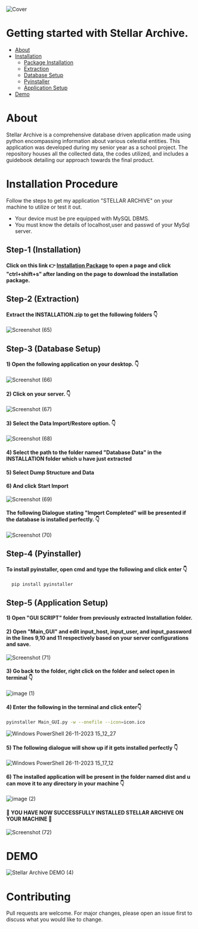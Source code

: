 ![Cover](https://github.com/viharkmanoj/Stellar-Archvie/assets/124941764/e5bd416b-0829-4e08-8b30-0fc3d2dde8e4)

# Getting started with Stellar Archive.
* [About](#About)
* [Installation](#Installation-Procedure)
  * [Package Installation](#step-1-installation)
  * [Extraction](#step-2-extraction)
  * [Database Setup](#step-3-Database-setup)
  * [Pyinstaller](#step-4-pyinstaller)
  * [Application Setup](#step-5-application-setup)
* [Demo](#DEMO)

# About
Stellar Archive is a comprehensive database driven application made using python encompassing information about various celestial entities. This application was developed during my senior year as a school project. The repository houses all the collected data, the codes utilized, and includes a guidebook detailing our approach towards the final product. 

# Installation Procedure
Follow the steps to get my application "STELLAR ARCHIVE" on your machine to utilize or test it out.

* Your device must be pre equipped with MySQL DBMS.
* You must know the details of localhost,user and passwd of your MySql server.

## Step-1 (Installation)
#### **Click on this link 👉 [Installation Package](https://github.com/viharkmanoj/Stellar-Archvie/blob/main/INSTALLATION.zip) to open a page and click "ctrl+shift+s" after landing on the page to download the installation package.**

## Step-2 (Extraction)

#### **Extract the INSTALLATION.zip to get the following folders** 👇

![Screenshot (65)](https://github.com/viharkmanoj/Stellar-Archvie/assets/124941764/107ea1d5-0998-4755-a02b-904a935b293a)

## Step-3 (Database Setup)
#### **1) Open the following application on your desktop.** 👇

![Screenshot (66)](https://github.com/viharkmanoj/Stellar-Archvie/assets/124941764/6c0c8757-2624-4708-959a-246f459c8a37)

#### **2) Click on your server.** 👇

![Screenshot (67)](https://github.com/viharkmanoj/Stellar-Archvie/assets/124941764/f6486300-6551-4255-b452-3d91a8f1d91a)

#### **3) Select the Data Import/Restore option.** 👇

![Screenshot (68)](https://github.com/viharkmanoj/Stellar-Archvie/assets/124941764/a00db75b-4ba7-4e12-a043-5ffd44fffc95)

#### **4) Select the path to the folder named "Database Data" in the INSTALLATION folder which u have just extracted**

#### **5) Select Dump Structure and Data**

#### **6) And click Start Import**

![Screenshot (69)](https://github.com/viharkmanoj/Stellar-Archvie/assets/124941764/e1d38fce-f7b6-47e4-a6bc-90707f9929ae)

#### **The following Dialogue stating "Import Completed" will be presented if the database is installed perfectly.** 👇

![Screenshot (70)](https://github.com/viharkmanoj/Stellar-Archvie/assets/124941764/01b8b64d-8e8f-4a20-9b4a-350c1559157a)

## Step-4 (Pyinstaller)

#### **To install pyinstaller, open cmd and type the following and click enter** 👇
```bash
  pip install pyinstaller
```
## Step-5 (Application Setup)

#### **1) Open "GUI SCRIPT" folder from previously extracted Installation folder.** 

#### **2) Open "Main_GUI" and edit input_host, input_user, and input_password in the lines 9,10 and 11 respectively based on your server configurations and save.**

![Screenshot (71)](https://github.com/viharkmanoj/Stellar-Archvie/assets/124941764/3e8d286c-de11-4e80-a540-1269e4de883c)


#### **3) Go back to the folder, right click on the folder and select open in terminal** 👇

![image (1)](https://github.com/viharkmanoj/Stellar-Archvie/assets/124941764/1afc3ed1-a905-4ea0-8f17-7518a15ef3a9)

#### **4) Enter the following in the terminal and click enter👇**
``` bash
pyinstaller Main_GUI.py -w --onefile --icon=icon.ico
```
![Windows PowerShell 26-11-2023 15_12_27](https://github.com/viharkmanoj/Stellar-Archvie/assets/124941764/c0d2273a-dc3a-46c6-b7eb-22063200a72d)

#### **5) The following dialogue will show up if it gets installed perfectly 👇**

![Windows PowerShell 26-11-2023 15_17_12](https://github.com/viharkmanoj/Stellar-Archvie/assets/124941764/f1d1ea49-a446-4ef9-b276-f448d6941f37)

#### **6) The installed application will be present in the folder named dist and u can move it to any directory in your machine 👇**

![image (2)](https://github.com/viharkmanoj/Stellar-Archvie/assets/124941764/abdaaeba-d886-4077-94ea-05160577ee56)

#### **🎉 YOU HAVE NOW SUCCESSFULLY INSTALLED STELLAR ARCHIVE ON YOUR MACHINE 🙌**

![Screenshot (72)](https://github.com/viharkmanoj/Stellar-Archvie/assets/124941764/e18173d1-d04d-42e7-8f88-60d75584052e)


# DEMO

![Stellar Archive DEMO (4)](https://github.com/viharkmanoj/Stellar-Archvie/assets/124941764/1d04a24c-2ed8-4955-8123-37f765655a86)

# Contributing

Pull requests are welcome. For major changes, please open an issue first
to discuss what you would like to change.
